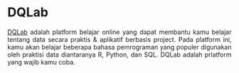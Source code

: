 # DQLab
<p align="justify">
  <a href="https://academy.dqlab.id/main/module">DQLab</a> adalah platform belajar online yang dapat membantu kamu belajar tentang data secara praktis & aplikatif berbasis project. Pada platform ini, kamu akan belajar beberapa bahasa pemrograman yang populer digunakan oleh praktisi data diantaranya R, Python, dan SQL. DQLab adalah prlatform yang wajib kamu coba.
</p>
